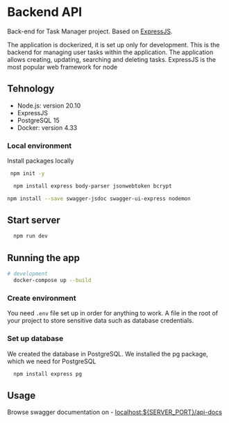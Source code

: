 # Backend API

Back-end for Task Manager project. Based on [ExpressJS](https://expressjs.com/).

The application is dockerized, it is set up only for development.
This is the backend for managing user tasks within the application. The application allows creating, updating, searching and deleting tasks. ExpressJS is the most popular web framework for node

## Tehnology

- Node.js: version 20.10
- ExpressJS
- PostgreSQL 15
- Docker: version 4.33

### Local environment

Install packages locally

```bash
 npm init -y
```

```bash
  npm install express body-parser jsonwebtoken bcrypt
```

```bash
npm install --save swagger-jsdoc swagger-ui-express nodemon
```

## Start server

```bash
  npm run dev
```

## Running the app

```bash
# development
  docker-compose up --build
```

### Create environment

You need `.env` file set up in order for anything to work. A file in the root of your project to store sensitive data such as database credentials.

### Set up database

We created the database in PostgreSQL.
We installed the pg package, which we need for PostgreSQL

```bash
  npm install express pg
```

## Usage

Browse swagger documentation on - [localhost:${SERVER_PORT}/api-docs](http://localhost:5000/api-docs)
